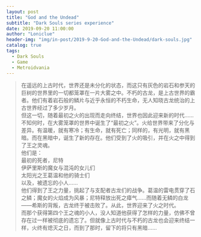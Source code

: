 ```yaml
---
layout: post
title: "God and the Undead"
subtitle: "Dark Souls series experience"
date: 2019-09-20 11:00:00
author: "Loniclue"
header-img: "img/in-post/2019-9-20-God-and-the-Undead/dark-souls.jpg"
catalog: true
tags: 
  - Dark Souls
  - Game
  - Metroidvania
---
```


> 在遥远的上古时代，世界还是未分化的状态，而这只有灰色的岩石和参天的巨树的世界里的一切都笼罩在一片大雾之中。不朽的古龙，是上古世界的霸者。他们有着岩石般的鳞片与近乎永恒的不朽生命，无人知晓古龙统治的上古世界经过了多少岁月。  
>但这一切，随着最初之火的出现而走向终结，世界也因此迎来新的时代……不知何时，在大雾笼罩的世界中诞生了“最初之火”。火给世界带来了分化与差异。有温暖，就有寒冷；有生命，就有死亡；同样的，有光明，就有黑暗。而在黑暗中，诞生了新的存在。他们受到了火的吸引，并在火之中得到了王之灵魂。  
> 他们是：  
> 最初的死者，尼特  
> 伊萨里斯的魔女与混沌的女儿们  
> 太阳光之王葛温和他的骑士们  
> 以及，被遗忘的小人……  
> 他们得到了王之力量，挑起了与支配者古龙们的战争。葛温的雷电贯穿了石之鳞；魔女的火焰成为风暴；尼特释放出死之瘴气……而随着无鳞的白龙——希斯的背叛，古龙终于被击败了。从此，世界迎来了火之时代。  
> 而那个获得第四个王之魂的小人，没人知道他获得了怎样的力量，仿佛不曾存在过一样被彻底的遗忘了。但就像上古时代与不朽的古龙也会迎来终结一样，火终有熄灭之日，而到了那时，留下的将只有黑暗……  
